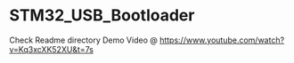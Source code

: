 # STM32_USB_Bootloader
Check Readme directory
Demo Video @ https://www.youtube.com/watch?v=Kq3xcXK52XU&t=7s
